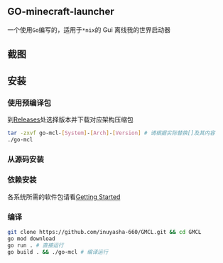 ## GO-minecraft-launcher
一个使用``Go``编写的，适用于``*nix``的 Gui 离线我的世界启动器

## 截图


## 安装

### 使用预编译包
到[Releases](https://github.com/inuyasha-660/GMCL/releases)处选择版本并下载对应架构压缩包

``````bash
tar -zxvf go-mcl-[System]-[Arch]-[Version] # 请根据实际替换[]及其内容
./go-mcl
``````

### 从源码安装

### 依赖安装
各系统所需的软件包请看[Getting Started](https://docs.fyne.io/started/)

### 编译
``````bash
git clone https://github.com/inuyasha-660/GMCL.git && cd GMCL
go mod download
go run . # 直接运行
go build . && ./go-mcl # 编译运行
``````